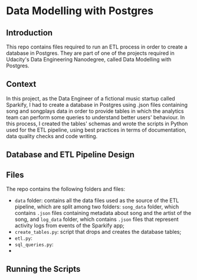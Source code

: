# Data Modelling with Postgres

## Introduction
This repo contains files required to run an ETL process in order to create a database in Postgres. They are part of one of the projects required in Udacity's Data Engineering Nanodegree, called Data Modelling with Postgres.

## Context
In this project, as the Data Engineer of a fictional music startup called Sparkify, I had to create a database in Postgres using .json files containing song and songplays data in order to provide tables in which the analytics team can perform some queries to understand better users' behaviour. In this process, I created the tables' schemas and wrote the scripts in Python used for the ETL pipeline, using best practices in terms of documentation, data quality checks and code writing.

## Database and ETL Pipeline Design

## Files

The repo contains the following folders and files:

* `data` folder: contains all the data files used as the source of the ETL pipeline, which are split among two folders: `song_data` folder, which contains `.json` files containing metadata about song and the artist of the song, and `log_data` folder, which contains `.json` files that represent activity logs from events of the Sparkify app;
* `create_tables.py`: script that drops and creates the database tables;
* `etl.py`: 
* `sql_queries.py`:
* 

## Running the Scripts

